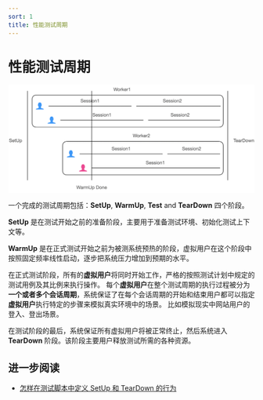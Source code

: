 ```yaml
---
sort: 1
title: 性能测试周期
---
```


# 性能测试周期

<style>
    img[alt=pic00000003] { 
        display: block;
        width: 780px; 
    }
</style>
![pic00000003](/assets/images/pic00000003.png)

一个完成的测试周期包括：**SetUp**, **WarmUp**, **Test** and **TearDown** 四个阶段。

**SetUp** 是在测试开始之前的准备阶段，主要用于准备测试环境、初始化测试上下文等。

**WarmUp** 是在正式测试开始之前为被测系统预热的阶段，虚拟用户在这个阶段中按照固定频率线性启动，逐步把系统压力增加到预期的水平。

在正式测试阶段，所有的**虚拟用户**将同时开始工作，严格的按照测试计划中规定的测试用例及其比例来执行操作。
每个**虚拟用户**在整个测试周期的执行过程被分为**一个或者多个会话周期**，系统保证了在每个会话周期的开始和结束用户都可以指定**虚拟用户**执行特定的步骤来模拟真实环境中的场景。
比如模拟现实中网站用户的登入、登出场景。

在测试阶段的最后，系统保证所有虚拟用户将被正常终止，然后系统进入 **TearDown** 阶段。该阶段主要用户释放测试所需的各种资源。

## 进一步阅读

* [怎样在测试脚本中定义 SetUp 和 TearDown 的行为](/cn/ScriptGuides/SetUpAndTearDown.html)

